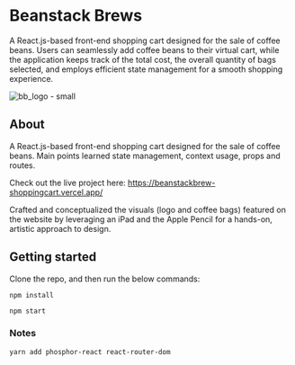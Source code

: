 # Beanstack Brews
A React.js-based front-end shopping cart designed for the sale of coffee beans. Users can seamlessly add coffee beans to their virtual cart, while the application keeps track of the total cost, the overall quantity of bags selected, and employs efficient state management for a smooth shopping experience.

![bb_logo - small](https://github.com/elaine-lai/react_shopping_cart/assets/90720708/53e92826-c2db-44fe-8554-d0957b8f98f0)

## About
A React.js-based front-end shopping cart designed for the sale of coffee beans.
Main points learned state management, context usage, props and routes.

Check out the live project here: https://beanstackbrew-shoppingcart.vercel.app/

Crafted and conceptualized the visuals (logo and coffee bags) featured on the website by leveraging an iPad and the Apple Pencil for a hands-on, artistic approach to design.

## Getting started
Clone the repo, and then run the below commands:

`npm install`

`npm start`

### Notes
`yarn add phosphor-react react-router-dom`
